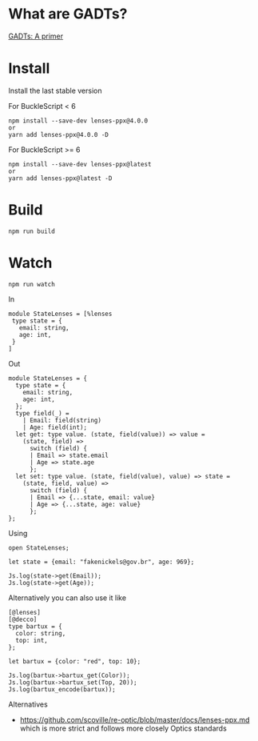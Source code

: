 # What are GADTs?
[GADTs: A primer](https://sketch.sh/s/yH0MJiujNSiofDWOU85loX/)

# Install
Install the last stable version

For BuckleScript < 6
```
npm install --save-dev lenses-ppx@4.0.0
or
yarn add lenses-ppx@4.0.0 -D
```

For BuckleScript >= 6
```
npm install --save-dev lenses-ppx@latest
or
yarn add lenses-ppx@latest -D
```

# Build
```
npm run build
```

# Watch

```
npm run watch
```

In
```reason
module StateLenses = [%lenses
 type state = {
   email: string,
   age: int,
 }
]
```

Out

```reason
module StateLenses = {
  type state = {
    email: string,
    age: int,
  };
  type field(_) =
    | Email: field(string)
    | Age: field(int);
  let get: type value. (state, field(value)) => value =
    (state, field) =>
      switch (field) {
      | Email => state.email
      | Age => state.age
      };
  let set: type value. (state, field(value), value) => state =
    (state, field, value) =>
      switch (field) {
      | Email => {...state, email: value}
      | Age => {...state, age: value}
      };
};
```
Using
```reason
open StateLenses;

let state = {email: "fakenickels@gov.br", age: 969};

Js.log(state->get(Email));
Js.log(state->get(Age));
```


Alternatively you can also use it like
```reason
[@lenses]
[@decco]
type bartux = {
  color: string,
  top: int,
};

let bartux = {color: "red", top: 10};

Js.log(bartux->bartux_get(Color));
Js.log(bartux->bartux_set(Top, 20));
Js.log(bartux_encode(bartux));
```


Alternatives

- https://github.com/scoville/re-optic/blob/master/docs/lenses-ppx.md which is more strict and follows more closely Optics standards
